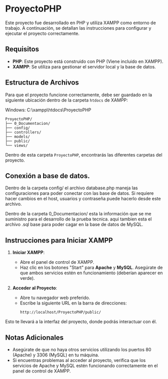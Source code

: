 # ProyectoPHP

Este proyecto fue desarrollado en PHP y utiliza XAMPP como entorno de trabajo. A continuación, se detallan las instrucciones para configurar y ejecutar el proyecto correctamente.

## Requisitos

- **PHP**: Este proyecto está construido con PHP (Viene incluido en XAMPP).
- **XAMPP**: Se utiliza para gestionar el servidor local y la base de datos.

## Estructura de Archivos

Para que el proyecto funcione correctamente, debe ser guardado en la siguiente ubicación dentro de la carpeta `htdocs` de XAMPP:

Windows: 
C:\xampp\htdocs\ProyectoPHP

```
ProyectoPHP/ 
├── 0_Documentacion/ 
├── config/ 
├── controllers/ 
├── models/ 
├── public/ 
└── views/
```


Dentro de esta carpeta `ProyectoPHP`, encontrarás las diferentes carpetas del proyecto.

## Conexión a base de datos.
Dentro de la carpeta config/ el archivo database.php maneja las configuraciones para poder conectar con las base de datos. Si requiere hacer cambios en el host, usuarios y contraseña puede hacerlo desde este archivo.

Dentro de la carpeta 0_Documentacion/ esta la información que se me suministro para el desarrollo de la prueba tecnica. aqui tambien esta el archivo .sql base para poder cagar en la base de datos de MySQL.


## Instrucciones para Iniciar XAMPP

1. **Iniciar XAMPP**:
   - Abre el panel de control de XAMPP.
   - Haz clic en los botones "Start" para **Apache** y **MySQL**. Asegúrate de que ambos servicios estén en funcionamiento (deberían aparecer en verde).

2. **Acceder al Proyecto**:
   - Abre tu navegador web preferido.
   - Escribe la siguiente URL en la barra de direcciones:
     ```
     http://localhost/ProyectoPHP/public/
     ```

Esto te llevará a la interfaz del proyecto, donde podrás interactuar con él.

## Notas Adicionales

- Asegúrate de que no haya otros servicios utilizando los puertos 80 (Apache) y 3306 (MySQL) en tu máquina.
- Si encuentras problemas al acceder al proyecto, verifica que los servicios de Apache y MySQL estén funcionando correctamente en el panel de control de XAMPP.

